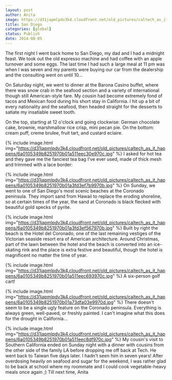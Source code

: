 ```yaml
---
layout: post
author: Anita
image: https://d31japmlpdv3k4.cloudfront.net/old_pictures/caltech_as_it_happens/6a0105349b8251970b01a3fd3eba14970b.jpg
title: San Diego
categories: [global]
status: Publish
date: 2014-08-05
---
```


The first night I went back home to San Diego, my dad and I had a midnight feast. We took out the old expresso machine and had coffee with an apple turnover and some eggs. The last time I had such a large meal at 11 pm was when I was seven and my parents were buying our car from the dealership and the consulting went on until 10...

On Saturday night, we went to dinner at the Barona Casino buffet, where there was snow crab in the seafood section and a variety of international though still American-style fare. My cousin had become extremely fond of tacos and Mexican food during his short stay in California. I hit up a bit of every nationality and the seafood, then headed straight for the desserts to satiate my insatiable sweet tooth.

On the top, starting at 12 o'clock and going clockwise: German chocolate cake, brownie, marshmallow rice crisp, mini pecan pie. On the bottom: cream puff, creme brulee, fruit tart, and custard eclaire.


{% include image.html img="https://d31japmlpdv3k4.cloudfront.net/old_pictures/caltech_as_it_happens/6a0105349b8251970b01a511eec30e970c.jpg" %}
I asked for hot tea and they gave me the fanciest tea bag I've ever used, made of thick mesh and trimmed with a lace border:


{% include image.html img="https://d31japmlpdv3k4.cloudfront.net/old_pictures/caltech_as_it_happens/6a0105349b8251970b01a3fd3ef7b9970b.jpg" %}
On Sunday, we went to one of San Diego's most scenic beaches at the Coronado peninsula. They import sand from Hawaii to replace the eroding shoreline, so at certain times of the year, the sand at Coronado is black flecked with beautiful gold specks of pyrite.


{% include image.html img="https://d31japmlpdv3k4.cloudfront.net/old_pictures/caltech_as_it_happens/6a0105349b8251970b01a3fd3ef567970b.jpg" %}
Built by right the beach is the Hotel del Coronado, one of the last remaining vestiges of the Victorian seaside resort era of American architecture. Around Christmas, part of the lawn between the hotel and the beach is converted into an ice-skating rink and the place is extra festive and beautiful, though the hotel is magnificent no matter the time of year.


{% include image.html img="https://d31japmlpdv3k4.cloudfront.net/old_pictures/caltech_as_it_happens/6a0105349b8251970b01a511eec693970c.jpg" %}
A six-person golf cart!


{% include image.html img="https://d31japmlpdv3k4.cloudfront.net/old_pictures/caltech_as_it_happens/6a0105349b8251970b01a73dfa03e9970d.jpg" %}
There doesn't seem to be a single ugly feature on the Coronado peninsula. Everything is always green, well-paved, or freshly painted. I can't imagine what this does for the drought in California...


{% include image.html img="https://d31japmlpdv3k4.cloudfront.net/old_pictures/caltech_as_it_happens/6a0105349b8251970b01a511eec8df970c.jpg" %}
My cousin's visit to Southern California ended on Sunday night with a dinner with cousins from the other side of the family LA before dropping me off back at Tech. He went back to Taiwan five days later. I hadn't seen him in seven years!
After overdosing heavily on seafood and sugar for the weekend, I was rather glad to be back at school where my roommate and I could cook vegetable-heavy meals once again ;)
Till next time,
Anita

